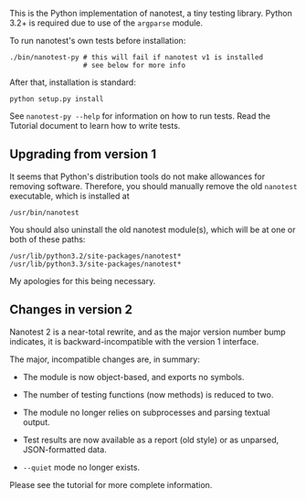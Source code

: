 This is the Python implementation of nanotest, a tiny testing
library. Python 3.2+ is required due to use of the `argparse` module.

To run nanotest's own tests before installation:

    ./bin/nanotest-py # this will fail if nanotest v1 is installed
                      # see below for more info

After that, installation is standard:

    python setup.py install

See `nanotest-py --help` for information on how to run tests. Read the
Tutorial document to learn how to write tests.


Upgrading from version 1
------------------------

It seems that Python's distribution tools do not make allowances for
removing software. Therefore, you should manually remove the old
`nanotest` executable, which is installed at

```
/usr/bin/nanotest
```

You should also uninstall the old nanotest module(s), which will be at
one or both of these paths:

```
/usr/lib/python3.2/site-packages/nanotest*
/usr/lib/python3.3/site-packages/nanotest*
```

My apologies for this being necessary.



Changes in version 2
----------------------------------

Nanotest 2 is a near-total rewrite, and as the major version number
bump indicates, it is backward-incompatible with the version 1
interface.

The major, incompatible changes are, in summary:

* The module is now object-based, and exports no symbols.

* The number of testing functions (now methods) is reduced to two.

* The module no longer relies on subprocesses and parsing textual
  output.
  
* Test results are now available as a report (old style) or as
  unparsed, JSON-formatted data.
  
* `--quiet` mode no longer exists.

Please see the tutorial for more complete information.
